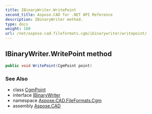 ```yaml
---
title: IBinaryWriter.WritePoint
second_title: Aspose.CAD for .NET API Reference
description: IBinaryWriter method. 
type: docs
weight: 160
url: /net/aspose.cad.fileformats.cgm/ibinarywriter/writepoint/
---
```

## IBinaryWriter.WritePoint method

```csharp
public void WritePoint(CgmPoint point)
```

### See Also

* class [CgmPoint](../../../aspose.cad.fileformats.cgm.classes/cgmpoint/)
* interface [IBinaryWriter](../)
* namespace [Aspose.CAD.FileFormats.Cgm](../../ibinarywriter/)
* assembly [Aspose.CAD](../../../)


